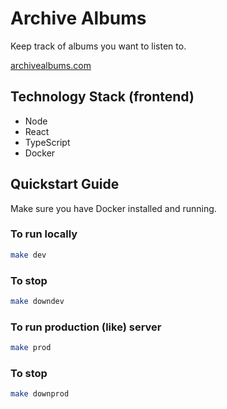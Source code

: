 # Archive Albums
Keep track of albums you want to listen to.

[archivealbums.com](https://archivealbums.com)

## Technology Stack (frontend)

* Node
* React
* TypeScript
* Docker

## Quickstart Guide
Make sure you have Docker installed and running.

### To run locally

```bash
make dev
```

### To stop

```bash
make downdev
```

### To run production (like) server

```bash
make prod
```

### To stop

```bash
make downprod
```
